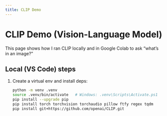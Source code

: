```yaml
---
title: CLIP Demo
---
```


# CLIP Demo (Vision-Language Model)

This page shows how I ran CLIP locally and in Google Colab to ask “what’s in an image?”

## Local (VS Code) steps

1. Create a virtual env and install deps:
   ```bash
   python -m venv .venv
   source .venv/bin/activate   # Windows: .venv\Scripts\Activate.ps1
   pip install --upgrade pip
   pip install torch torchvision torchaudio pillow ftfy regex tqdm
   pip install git+https://github.com/openai/CLIP.git